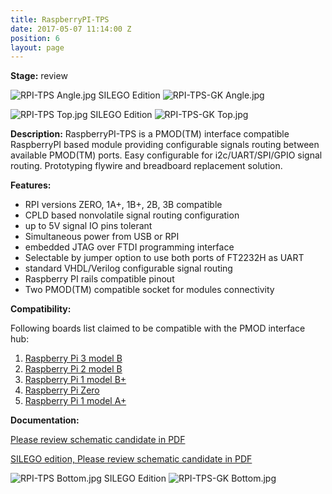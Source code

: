 ```yaml
---
title: RaspberryPI-TPS
date: 2017-05-07 11:14:00 Z
position: 6
layout: page
---
```


**Stage:** review

![RPI-TPS Angle.jpg](/uploads/RaspberryPI-TPS/RPI-TPS%20Angle.jpg)
SILEGO Edition
![RPI-TPS-GK Angle.jpg](/uploads/RaspberryPI-TPS/RPI-TPS-GK%20Angle.jpg)

![RPI-TPS Top.jpg](/uploads/RaspberryPI-TPS/RPI-TPS%20Top.jpg)
SILEGO Edition
![RPI-TPS-GK Top.jpg](/uploads/RaspberryPI-TPS/RPI-TPS-GK%20Top.jpg)

**Description:**
RaspberryPI­-TPS is a PMOD(TM) interface compatible RaspberryPI based module providing configurable signals routing between available PMOD(TM) ports. Easy configurable for i2c/UART/SPI/GPIO signal routing. Prototyping fly­wire and bread­board replacement solution.

**Features:**
* RPI versions ZERO, 1A+, 1B+, 2B, 3B compatible
* CPLD based non­volatile signal routing configuration
* up to 5V signal IO pins tolerant
* Simultaneous power from USB or RPI
* embedded JTAG over FTDI programming interface
* Selectable by jumper option to use both ports of FT2232H as UART
* standard VHDL/Verilog configurable signal routing
* Raspberry PI rails compatible pinout
* Two PMOD(TM) compatible socket for modules connectivity

**Compatibility:**

Following boards list claimed to be compatible with the PMOD interface hub:
1. [Raspberry Pi 3 model B](https://www.raspberrypi.org/products/raspberry­pi­3­model­b/)
2. [Raspberry Pi 2 model B](https://www.raspberrypi.org/products/raspberry­pi­2­model­b/)
3. [Raspberry Pi 1 model B+](https://www.raspberrypi.org/products/model­b­plus/)
4. [Raspberry Pi Zero](https://www.raspberrypi.org/products/pi­zero/)
5. [Raspberry Pi 1 model A+](https://www.raspberrypi.org/products/model­a­plus/)

**Documentation:**

[Please review schematic candidate in PDF](/uploads/RaspberryPI-TPS/RPI-TPS%20r1%20Scheme.PDF)

[SILEGO edition, Please review schematic candidate in PDF](/uploads/RaspberryPI-TPS/RPI-TPS-GK%20r1%20Scheme.PDF)

![RPI-TPS Bottom.jpg](/uploads/RaspberryPI-TPS/RPI-TPS%20Bottom.jpg)
SILEGO Edition
![RPI-TPS-GK Bottom.jpg](/uploads/RaspberryPI-TPS/RPI-TPS-GK%20Bottom.jpg)